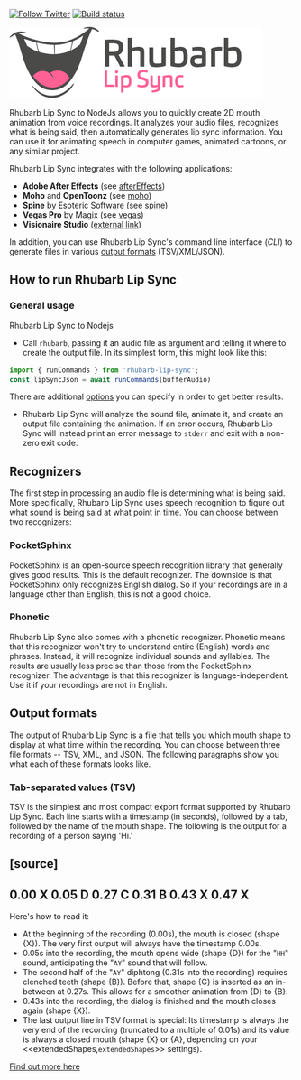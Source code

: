 
[![Follow Twitter](https://img.shields.io/twitter/follow/RhubarbLipSync.svg?style=social&label=Follow)](https://twitter.com/RhubarbLipSync)
[![Build status](https://github.com/DanielSWolf/rhubarb-lip-sync/actions/workflows/ci.yml/badge.svg)](https://github.com/DanielSWolf/rhubarb-lip-sync/actions/workflows/ci.yml)

![Logo](https://github.com/DanielSWolf/rhubarb-lip-sync/raw/master/img/logo.png)

Rhubarb Lip Sync to NodeJs allows you to quickly create 2D mouth animation from voice recordings. It analyzes your audio files, recognizes what is being said, then automatically generates lip sync information. You can use it for animating speech in computer games, animated cartoons, or any similar project.

Rhubarb Lip Sync integrates with the following applications:

- **Adobe After Effects** (see [afterEffects](#afterEffects))
- **Moho** and **OpenToonz** (see [moho](#moho))
- **Spine** by Esoteric Software (see [spine](#spine))
- **Vegas Pro** by Magix (see [vegas](#vegas))
- **Visionaire Studio** ([external link](https://www.visionaire-studio.net/forum/thread/mouth-animation-using-rhubarb-lip-sync))

In addition, you can use Rhubarb Lip Sync's command line interface (*CLI*) to generate files in various [output formats](#outputFormats) (TSV/XML/JSON).

## How to run Rhubarb Lip Sync

### General usage

Rhubarb Lip Sync to Nodejs
 
- Call `rhubarb`, passing it an audio file as argument and telling it where to create the output file. In its simplest form, this might look like this: 

```js
import { runCommands } from 'rhubarb-lip-sync';
const lipSyncJson = await runCommands(bufferAudio)     
```
 
 There are additional [options](#options) you can specify in order to get better results.
- Rhubarb Lip Sync will analyze the sound file, animate it, and create an output file containing the animation. If an error occurs, Rhubarb Lip Sync will instead print an error message to `stderr` and exit with a non-zero exit code.
 
 
## Recognizers

The first step in processing an audio file is determining what is being said. More specifically, Rhubarb Lip Sync uses speech recognition to figure out what sound is being said at what point in time. You can choose between two recognizers:

### PocketSphinx

PocketSphinx is an open-source speech recognition library that generally gives good results. This is the default recognizer. The downside is that PocketSphinx only recognizes English dialog. So if your recordings are in a language other than English, this is not a good choice.

### Phonetic

Rhubarb Lip Sync also comes with a phonetic recognizer. Phonetic means that this recognizer won't try to understand entire (English) words and phrases. Instead, it will recognize individual sounds and syllables. The results are usually less precise than those from the PocketSphinx recognizer. The advantage is that this recognizer is language-independent. Use it if your recordings are not in English.

## Output formats

The output of Rhubarb Lip Sync is a file that tells you which mouth shape to display at what time within the recording. You can choose between three file formats -- TSV, XML, and JSON. The following paragraphs show you what each of these formats looks like.

### Tab-separated values (TSV)

TSV is the simplest and most compact export format supported by Rhubarb Lip Sync. Each line starts with a timestamp (in seconds), followed by a tab, followed by the name of the mouth shape. The following is the output for a recording of a person saying 'Hi.'
 

[source]
----
0.00	X
0.05	D
0.27	C
0.31	B
0.43	X
0.47	X
----

Here's how to read it:

* At the beginning of the recording (0.00s), the mouth is closed (shape {X}). The very first output will always have the timestamp 0.00s.
* 0.05s into the recording, the mouth opens wide (shape {D}) for the "`HH`" sound, anticipating the "`AY`" sound that will follow.
* The second half of the "`AY`" diphtong (0.31s into the recording) requires clenched teeth (shape {B}). Before that, shape {C} is inserted as an in-between at 0.27s. This allows for a smoother animation from {D} to {B}.
* 0.43s into the recording, the dialog is finished and the mouth closes again (shape {X}).
* The last output line in TSV format is special: Its timestamp is always the very end of the recording (truncated to a multiple of 0.01s) and its value is always a closed mouth (shape {X} or {A}, depending on your <<extendedShapes,`extendedShapes`>> settings).
 
 
[Find out more here](https://github.com/DanielSWolf/rhubarb-lip-sync)